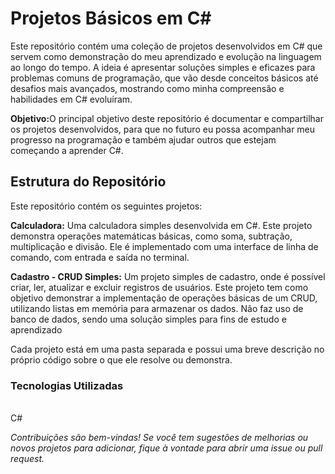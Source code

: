 <h1>Projetos Básicos em C#</h1>

Este repositório contém uma coleção de projetos desenvolvidos em C# que servem como demonstração do meu aprendizado e evolução na linguagem ao longo do tempo. A ideia é apresentar soluções simples e eficazes para problemas comuns de programação, que vão desde conceitos básicos até desafios mais avançados, mostrando como minha compreensão e habilidades em C# evoluíram.

<strong>Objetivo:</strong>O principal objetivo deste repositório é documentar e compartilhar os projetos desenvolvidos, para que no futuro eu possa acompanhar meu progresso na programação e também ajudar outros que estejam começando a aprender C#.

<h2>Estrutura do Repositório</h2>
Este repositório contém os seguintes projetos:

<strong>Calculadora:</strong> Uma calculadora simples desenvolvida em C#. Este projeto demonstra operações matemáticas básicas, como soma, subtração, multiplicação e divisão.
Ele é implementado com uma interface de linha de comando, com entrada e saída no terminal.

<strong>Cadastro - CRUD Simples:</strong> Um projeto simples de cadastro, onde é possível criar, ler, atualizar e excluir registros de usuários.
Este projeto tem como objetivo demonstrar a implementação de operações básicas de um CRUD, utilizando listas em memória para armazenar os dados. Não faz uso de banco de dados, sendo uma solução simples para fins de estudo e aprendizado

Cada projeto está em uma pasta separada e possui uma breve descrição no próprio código sobre o que ele resolve ou demonstra.



<h3>Tecnologias Utilizadas</h3>
<br>
C#
</br>

<I>Contribuições são bem-vindas! Se você tem sugestões de melhorias ou novos projetos para adicionar, fique à vontade para abrir uma issue ou pull request.<I>
